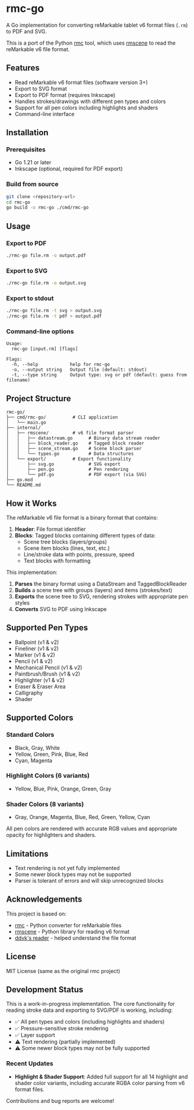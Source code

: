 # rmc-go

A Go implementation for converting reMarkable tablet v6 format files (`.rm`) to PDF and SVG.

This is a port of the Python [rmc](https://github.com/ricklupton/rmc) tool, which uses [rmscene](https://github.com/ricklupton/rmscene) to read the reMarkable v6 file format.

## Features

- Read reMarkable v6 format files (software version 3+)
- Export to SVG format
- Export to PDF format (requires Inkscape)
- Handles strokes/drawings with different pen types and colors
- Support for all pen colors including highlights and shaders
- Command-line interface

## Installation

### Prerequisites

- Go 1.21 or later
- Inkscape (optional, required for PDF export)

### Build from source

```bash
git clone <repository-url>
cd rmc-go
go build -o rmc-go ./cmd/rmc-go
```

## Usage

### Export to PDF

```bash
./rmc-go file.rm -o output.pdf
```

### Export to SVG

```bash
./rmc-go file.rm -o output.svg
```

### Export to stdout

```bash
./rmc-go file.rm -t svg > output.svg
./rmc-go file.rm -t pdf > output.pdf
```

### Command-line options

```
Usage:
  rmc-go [input.rm] [flags]

Flags:
  -h, --help            help for rmc-go
  -o, --output string   Output file (default: stdout)
  -t, --type string     Output type: svg or pdf (default: guess from filename)
```

## Project Structure

```
rmc-go/
├── cmd/rmc-go/          # CLI application
│   └── main.go
├── internal/
│   ├── rmscene/         # v6 file format parser
│   │   ├── datastream.go      # Binary data stream reader
│   │   ├── block_reader.go    # Tagged block reader
│   │   ├── scene_stream.go    # Scene block parser
│   │   └── types.go           # Data structures
│   └── export/          # Export functionality
│       ├── svg.go             # SVG export
│       ├── pen.go             # Pen rendering
│       └── pdf.go             # PDF export (via SVG)
├── go.mod
└── README.md
```

## How it Works

The reMarkable v6 file format is a binary format that contains:

1. **Header**: File format identifier
2. **Blocks**: Tagged blocks containing different types of data:
   - Scene tree blocks (layers/groups)
   - Scene item blocks (lines, text, etc.)
   - Line/stroke data with points, pressure, speed
   - Text blocks with formatting

This implementation:

1. **Parses** the binary format using a DataStream and TaggedBlockReader
2. **Builds** a scene tree with groups (layers) and items (strokes/text)
3. **Exports** the scene tree to SVG, rendering strokes with appropriate pen styles
4. **Converts** SVG to PDF using Inkscape

## Supported Pen Types

- Ballpoint (v1 & v2)
- Fineliner (v1 & v2)
- Marker (v1 & v2)
- Pencil (v1 & v2)
- Mechanical Pencil (v1 & v2)
- Paintbrush/Brush (v1 & v2)
- Highlighter (v1 & v2)
- Eraser & Eraser Area
- Calligraphy
- Shader

## Supported Colors

### Standard Colors
- Black, Gray, White
- Yellow, Green, Pink, Blue, Red
- Cyan, Magenta

### Highlight Colors (6 variants)
- Yellow, Blue, Pink, Orange, Green, Gray

### Shader Colors (8 variants)
- Gray, Orange, Magenta, Blue, Red, Green, Yellow, Cyan

All pen colors are rendered with accurate RGB values and appropriate opacity for highlighters and shaders.

## Limitations

- Text rendering is not yet fully implemented
- Some newer block types may not be supported
- Parser is tolerant of errors and will skip unrecognized blocks

## Acknowledgements

This project is based on:

- [rmc](https://github.com/ricklupton/rmc) - Python converter for reMarkable files
- [rmscene](https://github.com/ricklupton/rmscene) - Python library for reading v6 format
- [ddvk's reader](https://github.com/ddvk/reader) - helped understand the file format

## License

MIT License (same as the original rmc project)

## Development Status

This is a work-in-progress implementation. The core functionality for reading stroke data and exporting to SVG/PDF is working, including:

- ✅ All pen types and colors (including highlights and shaders)
- ✅ Pressure-sensitive stroke rendering
- ✅ Layer support
- ⚠️  Text rendering (partially implemented)
- ⚠️  Some newer block types may not be fully supported

### Recent Updates

- **Highlight & Shader Support**: Added full support for all 14 highlight and shader color variants, including accurate RGBA color parsing from v6 format files.

Contributions and bug reports are welcome!
